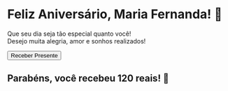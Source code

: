 <!DOCTYPE html>
<html lang="pt-br">
<head>
  <meta charset="UTF-8">
  <meta name="viewport" content="width=device-width, initial-scale=1.0">
  <title>Parabéns, meu amor!</title>
  <link rel="stylesheet" href="styles/style.css">
</head>
<body>
  <div class="container">
    <h1>Feliz Aniversário, Maria Fernanda! 🎀</h1>
    <p class="mensagem">Que seu dia seja tão especial quanto você!<br>Desejo muita alegria, amor e sonhos realizados!</p>
    <button id="btnPresente">Receber Presente</button>
    <div id="presente" class="presente hidden">
      <h2>Parabéns, você recebeu <span class="valor">120 reais!</span> 🎁</h2>
    </div>
  </div>
  <script src="scripts/main.js"></script>
</body>
</html>
